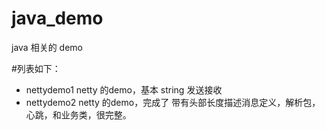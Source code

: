 # java_demo
java 相关的 demo

#列表如下：
* nettydemo1 netty 的demo，基本 string 发送接收
* nettydemo2 netty 的demo，完成了 带有头部长度描述消息定义，解析包，心跳，和业务类，很完整。

